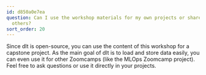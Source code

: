 ```yaml
---
id: d850a0e7ea
question: Can I use the workshop materials for my own projects or share them with
  others?
sort_order: 20
---
```


Since dlt is open-source, you can use the content of this workshop for a capstone project. As the main goal of dlt is to load and store data easily, you can even use it for other Zoomcamps (like the MLOps Zoomcamp project). Feel free to ask questions or use it directly in your projects.